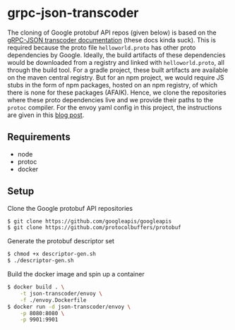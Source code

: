 # grpc-json-transcoder

The cloning of Google protobuf API repos (given below) is based on the [gRPC-JSON transcoder documentation](https://www.envoyproxy.io/docs/envoy/v1.9.0/configuration/http_filters/grpc_json_transcoder_filter) (these docs kinda suck). This is required because the proto file `helloworld.proto` has other proto dependencies by Google. Ideally, the build artifacts of these dependencies would be downloaded from a registry and linked with `helloworld.proto`, all through the build tool. For a gradle project, these built artifacts are available on the maven central registry. But for an npm project, we would require JS stubs in the form of npm packages, hosted on an npm registry, of which there is none for these packages (AFAIK). Hence, we clone the repositories where these proto dependencies live and we provide their paths to the `protoc` compiler. For the envoy yaml config in this project, the instructions are given in this [blog post](https://blog.jdriven.com/2018/11/transcoding-grpc-to-http-json-using-envoy/).

## Requirements

- node
- protoc
- docker

## Setup

Clone the Google protobuf API repositories

```sh
$ git clone https://github.com/googleapis/googleapis
$ git clone https://github.com/protocolbuffers/protobuf
```

Generate the protobuf descriptor set

```sh
$ chmod +x descriptor-gen.sh
$ ./descriptor-gen.sh
```

Build the docker image and spin up a container

```sh
$ docker build . \
    -t json-transcoder/envoy \
    -f ./envoy.Dockerfile
$ docker run -d json-transcoder/envoy \
    -p 8080:8080 \
    -p 9901:9901
```
